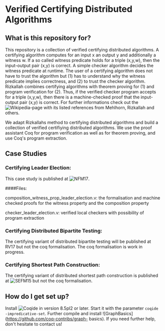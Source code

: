 # Verified Certifying Distributed Algorithms

## What is this repository for?

This repository is a collection of verified certifying distributed 
algorithms. A certifying algorithm computes for an input x an output y and 
additionally a witness w. If a so called witness predicate holds for a
triple (x,y,w), then the input-output pair (x,y) is correct. 
A simple checker algorithm decides the witness predicate at runtime.
The user of a certifying algorithm does not have to trust the algorithm but 
(1) has to understand why the witness predicate implies correctness, and
(2) to trust the checker algorithm. 
Rizkallah combines certifying algorithms with theorem proving for (1) and
program verification for (2). Thus, if the verified checker program
accepts for a triple (x,y,w), then there is a machine-checked proof that the
input-output pair (x,y) is correct.
For further informations check out the ![Wikipedia-page](https://en.wikipedia.org/wiki/Certifying_algorithm) 
with its listed references from Mehlhorn, Rizkallah and others.

We adapt Rizkallahs method to certifying distributed algorithms and build a
collection of verified certifiying distributed algorithms.
We use the proof assistant Coq for program verification as well as for
theorem proving, and use Coq's program extraction.


## Case Studies

### Certifying Leader Election:
This case study is published at ![NFM17](https://link.springer.com/chapter/10.1007%2F978-3-319-57288-8_27).

####Files:

composition_witness_prop_leader_election.v:
the formalisation and machine checked proofs for the witness property and the
composition property

checker_leader_election.v:
verified local checkers with possibility of program extraction


### Certifying Distributed Bipartite Testing:
The certifying variant of distributed bipartite testing will be 
published at RV17 but not the coq formalisation.
The coq formalisation is work in progress.


### Certifying Shortest Path Construction:
The certifying variant of distributed shortest path construction is
published at ![SEFM15](https://link.springer.com/chapter/10.1007%2F978-3-319-22969-0_14) but not the coq formalisation.


## How do I get set up?

Install ![Coqide](https://coq.inria.fr/download) in version 8.5pl2 or 
later. Start it with the parameter `coqide -impredicative-set`. Further 
compile and install ![GraphBasics](https://github.com/coq-contribs/graph-
basics). If you need further help, don't hesitate to contact us!



